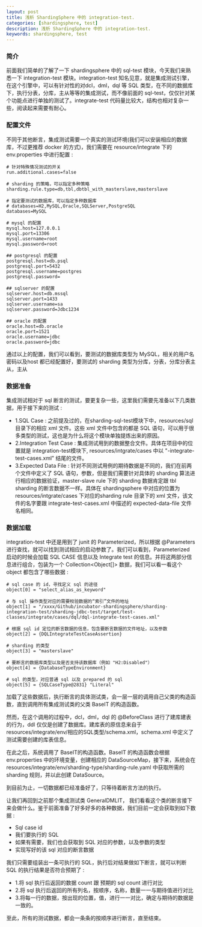```yaml
---
layout: post  
title: 浅析 ShardingSphere 中的 integration-test.  
categories: [shardingsphere, test]  
description: 浅析 ShardingSphere 中的 integration-test.  
keywords: shardingsphere, test    
---
```


### 简介

前面我们简单的了解了一下 shardingsphere 中的 sql-test 模块，今天我们来熟悉一下 integration-test 模块。integration-test 知名见意，就是集成测试引擎，在这个引擎中，可以有针对性的对dcl，dml，dql 等 SQL 类型，在不同的数据库下，执行分表，分库，主从等等的集成测试，而不像前面的 sql-test，仅仅针对某个功能点进行单独的测试了。integrate-test 代码量比较大，结构也相对复杂一些，阅读起来需要有耐心。

### 配置文件

不同于其他断言，集成测试需要一个真实的测试环境(我们可以安装相应的数据库，不过更推荐 docker 的方式)，我们需要在 resource/integrate 下的env.properties 中进行配置 :

```
# 针对特殊情况测试的开关
run.additional.cases=false

# sharding 的策略，可以指定多种策略
sharding.rule.type=db,tbl,dbtbl_with_masterslave,masterslave

# 指定要测试的数据库，可以指定多种数据库
# databases=H2,MySQL,Oracle,SQLServer,PostgreSQL
databases=MySQL

# mysql 的配置
mysql.host=127.0.0.1
mysql.port=13306
mysql.username=root
mysql.password=root

## postgresql 的配置
postgresql.host=db.psql
postgresql.port=5432
postgresql.username=postgres
postgresql.password=

## sqlserver 的配置
sqlserver.host=db.mssql
sqlserver.port=1433
sqlserver.username=sa
sqlserver.password=Jdbc1234

## oracle 的配置
oracle.host=db.oracle
oracle.port=1521
oracle.username=jdbc
oracle.password=jdbc
```

通过以上的配置，我们可以看到，要测试的数据库类型为 MySQL，相关的用户名密码以及host 都已经配置好，要测试的 sharding 类型为分库，分表，分库分表主从，主从

### 数据准备
集成测试相对于 sql 断言的测试，要更复杂一些，这里我们需要先准备以下几类数据，用于接下来的测试 :  
  
  - 1.SQL Case : 之前提及过的，在sharding-sql-test模块下中，resources/sql 目录下的相应 xml 文件。这些 xml 文件中包含的都是 SQL 语句，可以用于很多类型的测试，这也是为什么将这个模块单独提炼出来的原因。
  - 2.Integration Test Case : 集成测试用到的数据整合文件。具体在项目中的位置就是 integration-test模块下, resources/intgrate/cases 中以 "-integrate-test-cases.xml" 结尾的文件。
  - 3.Expected Data File : 针对不同测试用例的期待数据是不同的，我们在前两个文件中定义了 SQL 语句，参数，但是我们需要针对具体的 sharding 算法进行相应的数据验证，master-slave rule 下的 sharding 数据肯定跟 tbl sharding 的断言数据不一样。具体在 shardingsphere 中对应的位置为 resources/intgrate/cases 下对应的sharding rule 目录下的 xml 文件，该文件的名字要跟 integrate-test-cases.xml 中描述的 expected-data-file 文件名相同。

### 数据加载
integration-test 中还是用到了 junit 的 Parameterized，所以根据 @Parameters 进行查找，就可以找到测试相应的启动参数了。我们可以看到，Parameterized 启动的时候会加载 SQL CASE 信息以及 Integrate test 的信息。并将这两部分信息进行组合，包装为一个 Collection<Object[]> 数据，我们可以看一看这个 object 都包含了哪些数据 : 

```
# sql case 的 id，寻找定义 sql 的途径
object[0] = "select_alias_as_keyword"

# 与 sql 操作类型对应的需要校验数据的“索引”文件的地址
object[1] = "/xxxx/Github/incubator-shardingsphere/sharding-integration-test/sharding-jdbc-test/target/test-classes/integrate/cases/dql/dql-integrate-test-cases.xml"

# 根据 sql id 定位的断言数据的信息，包含要断言数据的文件地址，以及参数
object[2] = {DQLIntegrateTestCaseAssertion} 

# sharding 的类型
object[3] = "masterslave"

# 要断言的数据库类型以及是否支持该数据库（例如 "H2:Disabled"）
object[4] = {DatabaseTypeEnvironment} 

# sql 的类型，对应普通 sql 以及 prepared 的 sql
object[5] = {SQLCaseType@2831} "Literal"
```

加载了这些数据后，执行断言的具体测试类，会一层一层的调用自己父类的构造函数，直到调用所有集成测试类的父类 BaseIT 的构造函数。

然而，在这个调用的过程中，dcl，dml，dql 的 @BeforeClass 进行了建库建表的行为，ddl 仅仅是创建了数据库。建库表的原信息来自于 resources/integrate/env/相应的SQL类型/schema.xml，schema.xml 中定义了测试需要创建的库表信息。

在此之后，系统调用了 BaseIT的构造函数。BaseIT 的构造函数会根据 env.properties 中的环境变量，创建相应的 DataSourceMap，接下来，系统会在 resources/integrate/env/sharding-type/sharding-rule.yaml 中获取所需的 sharding 规则，并以此创建 DataSource。

到目前为止，一切数据都已经准备好了，只等待着断言方法的执行。

让我们再回到之前那个集成测试类 GeneralDMLIT， 我们看看这个类的断言接下来会做什么。鉴于前面准备了好多好多的各种数据，我们目前一定会获取到如下数据 : 

  - Sql case id
  - 我们要执行的 SQL
  - 如果有需要，我们也会获取到 SQL 对应的参数，以及参数的类型
  - 实现写好的该 sql 对应的断言数据

我们只需要组装出一条可执行的 SQL，执行后对结果做如下断言，就可以判断 SQL 的执行结果是否符合预期了 :
 
  - 1.将 sql 执行后返回的数据 count 跟 预期的 sql count 进行对比
  - 2.将 sql 执行后返回的所有列名，按顺序，名称，数量一一与期待值进行对比
  - 3.将每一行的数据，按出现的位置，值，进行一一对比，确定与期待的数据是一致的。

至此，所有的测试数据，都会一条条的按顺序进行断言，直至结束。



